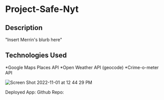 # Project-Safe-Nyt

## Description
"Insert Merrin's blurb here"

## Technologies Used
*Google Maps Places API
*Open Weather API (geocode)
*Crime-o-meter API

![Screen Shot 2022-11-01 at 12 44 29 PM](https://user-images.githubusercontent.com/112192098/199301918-14362f73-5816-4b64-a96e-cba32f34d6d2.png)

Deployed App:
Github Repo:
